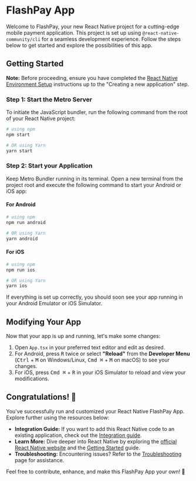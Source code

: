 # FlashPay App

Welcome to FlashPay, your new React Native project for a cutting-edge mobile payment application. This project is set up using `@react-native-community/cli` for a seamless development experience. Follow the steps below to get started and explore the possibilities of this app.

## Getting Started

**Note:** Before proceeding, ensure you have completed the [React Native Environment Setup](https://reactnative.dev/docs/environment-setup) instructions up to the "Creating a new application" step.

### Step 1: Start the Metro Server

To initiate the JavaScript bundler, run the following command from the root of your React Native project:

```bash
# using npm
npm start

# OR using Yarn
yarn start
```

### Step 2: Start your Application

Keep Metro Bundler running in its terminal. Open a new terminal from the project root and execute the following command to start your Android or iOS app:

#### For Android

```bash
# using npm
npm run android

# OR using Yarn
yarn android
```

#### For iOS

```bash
# using npm
npm run ios

# OR using Yarn
yarn ios
```

If everything is set up correctly, you should soon see your app running in your Android Emulator or iOS Simulator.

## Modifying Your App

Now that your app is up and running, let's make some changes:

1. Open `App.tsx` in your preferred text editor and edit as desired.
2. For Android, press <kbd>R</kbd> twice or select **"Reload"** from the **Developer Menu** (<kbd>Ctrl</kbd> + <kbd>M</kbd> on Windows/Linux, <kbd>Cmd ⌘</kbd> + <kbd>M</kbd> on macOS) to see your changes.
3. For iOS, press <kbd>Cmd ⌘</kbd> + <kbd>R</kbd> in your iOS Simulator to reload and view your modifications.

## Congratulations! 🎉

You've successfully run and customized your React Native FlashPay App. Explore further using the resources below:

- **Integration Guide:** If you want to add this React Native code to an existing application, check out the [Integration guide](https://reactnative.dev/docs/integration-with-existing-apps).
- **Learn More:** Dive deeper into React Native by exploring the [official React Native website](https://reactnative.dev) and the [Getting Started](https://reactnative.dev/docs/getting-started) guide.
- **Troubleshooting:** Encountering issues? Refer to the [Troubleshooting](https://reactnative.dev/docs/troubleshooting) page for assistance.

Feel free to contribute, enhance, and make this FlashPay App your own! 🚀
